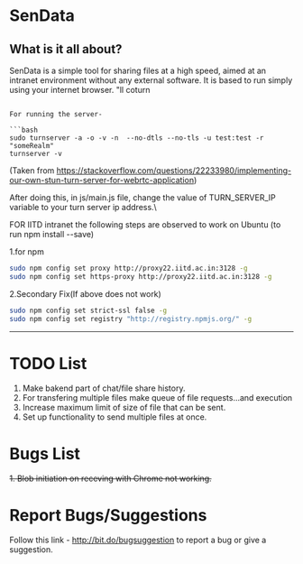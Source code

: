 # SenData

## What is it all about?
SenData is a simple tool for sharing files at a high speed, aimed at an intranet environment without any external software. It is based to run simply using your internet browser. "ll coturn
```

For running the server-

```bash
sudo turnserver -a -o -v -n  --no-dtls --no-tls -u test:test -r "someRealm"
turnserver -v
```

(Taken from https://stackoverflow.com/questions/22233980/implementing-our-own-stun-turn-server-for-webrtc-application)

After doing this, in js/main.js file, change the value of TURN_SERVER_IP variable to your turn server ip address.\


FOR IITD intranet 
the following steps are observed to work on Ubuntu (to run npm install --save)

1.for npm

```bash
sudo npm config set proxy http://proxy22.iitd.ac.in:3128 -g
sudo npm config set https-proxy http://proxy22.iitd.ac.in:3128 -g
```

2.Secondary Fix(If above does not work)

```bash
sudo npm config set strict-ssl false -g
sudo npm config set registry "http://registry.npmjs.org/" -g
```


-------------------------------------------------------------------------------------------------------------------------------------------

# TODO List
1. Make bakend part of chat/file share history.
2. For transfering multiple files make queue of file requests...and execution 
3. Increase maximum limit of size of file that can be sent.
4. Set up functionality to send multiple files at once.

# Bugs List
~~1. Blob initiation on receving with Chrome not working.~~

# Report Bugs/Suggestions
Follow this link - http://bit.do/bugsuggestion to report a bug or give a suggestion.
